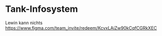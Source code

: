 # Tank-Infosystem
Lewin kann nichts
https://www.figma.com/team_invite/redeem/KcvxLAiZw90kCqfCGRkXEC





